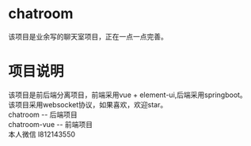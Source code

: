 # chatroom
该项目是业余写的聊天室项目，正在一点一点完善。
# 项目说明
该项目是前后端分离项目，前端采用vue + element-ui,后端采用springboot。  
该项目采用websocket协议，如果喜欢，欢迎star。  
chatroom -- 后端项目  
chatroom-vue -- 前端项目  
本人微信 l812143550
